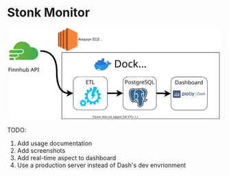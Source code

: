 # Stonk Monitor

![Architecture Diagram](stonk-monitor-arch.svg)

TODO:
1. Add usage documentation
2. Add screenshots
3. Add real-time aspect to dashboard
4. Use a production server instead of Dash's dev envrionment
